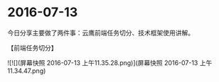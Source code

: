 # 2016-07-13

今日分享主要做了两件事：云鹰前端任务切分、技术框架使用讲解。

【前端任务切分】

![![](屏幕快照 2016-07-13 上午11.35.28.png)](屏幕快照 2016-07-13 上午11.34.47.png)
